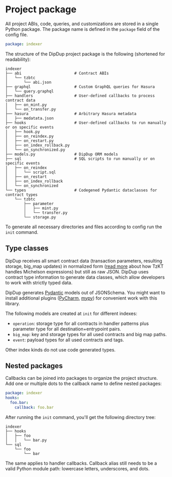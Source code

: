 # Project package

All project ABIs, code, queries, and customizations are stored in a single Python package. The package name is defined in the `package` field of the config file.

```yaml
package: indexer
```

The structure of the DipDup project package is the following (shortened for readability):

```text
indexer
├── abi                       # Contract ABIs
│   └── tzbtc
│       └── abi.json
├── graphql                   # Custom GraphQL queries for Hasura
│   └── query.graphql
├── handlers                  # User-defined callbacks to process contract data
│   ├── on_mint.py
│   └── on_transfer.py
├── hasura                    # Arbitrary Hasura metadata
│   ├── medatata.json
├── hooks                     # User-defined callbacks to run manually or on specific events
│   ├── hook.py
│   ├── on_reindex.py
│   ├── on_restart.py
│   ├── on_index_rollback.py
│   └── on_synchronized.py
├── models.py                 # DipDup ORM models
├── sql                       # SQL scripts to run manually or on specific events
│   ├── on_reindex
│   │   └── script.sql
│   ├── on_restart
│   ├── on_index_rollback
│   └── on_synchronized
└── types                     # Codegened Pydantic dataclasses for contract types
    └── tzbtc
        ├── parameter
        │   ├── mint.py
        │   └── transfer.py
        └── storage.py
```

To generate all necessary directories and files according to config run the `init` command.

## Type classes

<!-- TODO: Move somewhere -->

DipDup receives all smart contract data (transaction parameters, resulting storage, big_map updates) in normalized form ([read more](https://baking-bad.org/blog/2021/03/03/tzkt-v14-released-with-improved-smart-contract-data-and-websocket-api/) about how TzKT handles Michelson expressions) but still as raw JSON. DipDup uses contract type information to generate data classes, which allow developers to work with strictly typed data.

DipDup generates [Pydantic](https://pydantic-docs.helpmanual.io/datamodel_code_generator/) models out of JSONSchema. You might want to install additional plugins ([PyCharm](https://pydantic-docs.helpmanual.io/pycharm_plugin/), [mypy](https://pydantic-docs.helpmanual.io/mypy_plugin/)) for convenient work with this library.

The following models are created at `init` for different indexes:

* `operation`: storage type for all contracts in handler patterns plus parameter type for all destination+entrypoint pairs.
* `big_map`: key and storage types for all used contracts and big map paths.
* `event`: payload types for all used contracts and tags.

Other index kinds do not use code generated types.

<!-- TODO: Flow
1. ABI
2. Jsonschema
3. datamodel-codegen -->

## Nested packages

Callbacks can be joined into packages to organize the project structure. Add one or multiple dots to the callback name to define nested packages:

```yaml
package: indexer
hooks:
  foo.bar:
    callback: foo.bar
```

After running the `init` command, you'll get the following directory tree:

```text
indexer
├── hooks
│   ├── foo
│   │   └── bar.py
└── sql
    └── foo
        └── bar
```

The same applies to handler callbacks. Callback alias still needs to be a valid Python module path: lowercase letters, underscores, and dots.
